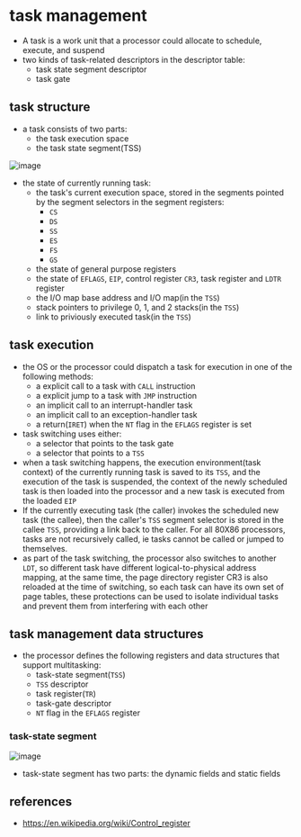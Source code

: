 # task management
* A task is a work unit that a processor could allocate to schedule, execute, and suspend
* two kinds of task-related descriptors in the descriptor table:
    * task state segment descriptor
    * task gate

## task structure
* a task consists of two parts:
    * the task execution space
    * the task state segment(TSS)

![image](https://user-images.githubusercontent.com/35479537/231465692-52ffc251-d3e2-4145-8575-4b9bf48f9b6e.png)

* the state of currently running task:
    * the task's current execution space, stored in the segments pointed by the segment selectors in the segment registers:
        * `CS`
        * `DS`
        * `SS`
        * `ES`
        * `FS`
        * `GS`
    * the state of general purpose registers
    * the state of `EFLAGS`, `EIP`, control register `CR3`, task register and `LDTR` register
    * the I/O map base address and I/O map(in the `TSS`)
    * stack pointers to privilege 0, 1, and 2 stacks(in the `TSS`)
    * link to priviously executed task(in the `TSS`)

## task execution
* the OS or the processor could dispatch a task for execution in one of the following methods:
    * a explicit call to a task with `CALL` instruction
    * a explicit jump to a task with `JMP` instruction
    * an implicit call to an interrupt-handler task
    * an implicit call to an exception-handler task
    * a return(`IRET`) when the `NT` flag in the `EFLAGS` register is set
* task switching uses either:
    * a selector that points to the task gate
    * a selector that points to a `TSS`
* when a task switching happens, the execution environment(task context) of the currently running task is saved to its `TSS`, and the execution of the task is suspended, the context of the newly scheduled task is then loaded into the processor and a new task is executed from the loaded `EIP`
* If the currently executing task (the caller) invokes the scheduled new task (the callee), then the caller's `TSS` segment selector is stored in the callee `TSS`, providing a link back to the caller. For all 80X86 processors, tasks are not recursively called, ie tasks cannot be called or jumped to themselves.
* as part of the task switching, the processor also switches to another `LDT`, so different task have different logical-to-physical address mapping, at the same time, the page directory register CR3 is also reloaded at the time of switching, so each task can have its own set of page tables, these protections can be used to isolate individual tasks and prevent them from interfering with each other

## task management data structures
* the processor defines the following registers and data structures that support multitasking:
    * task-state segment(`TSS`)
    * `TSS` descriptor
    * task register(`TR`)
    * task-gate descriptor
    * `NT` flag in the `EFLAGS` register

### task-state segment
![image](https://user-images.githubusercontent.com/35479537/231478532-dad1c838-c0b3-405e-950e-fcb37cf87b54.png)

* task-state segment has two parts: the dynamic fields and static fields



## references
* https://en.wikipedia.org/wiki/Control_register
